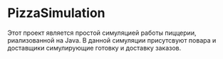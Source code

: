 # PizzaSimulation
Этот проект является простой симуляцией работы пиццерии, риализованной на Java. В данной симуляции присутсвуют повара и доставщики симулирующие готовку и доставку заказов.
